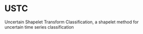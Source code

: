 # USTC
Uncertain Shapelet Transform Classification, a shapelet method for uncertain time series classification
